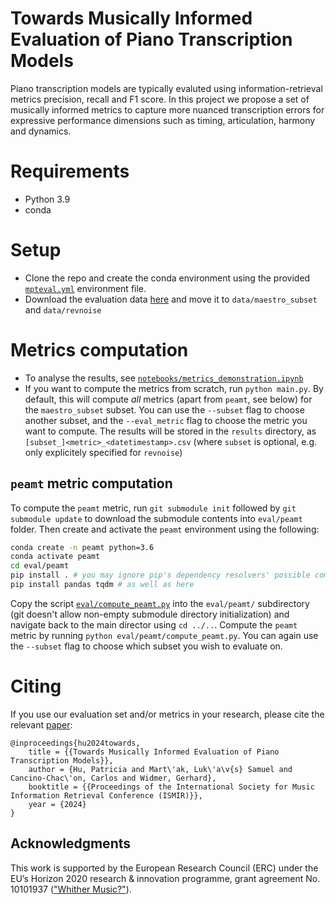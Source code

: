 # Towards Musically Informed Evaluation of Piano Transcription Models
Piano transcription models are typically evaluted using information-retrieval metrics precision, recall and F1 score. In this project we propose a set of musically informed metrics to capture more nuanced transcription errors for expressive performance dimensions such as timing, articulation, harmony and dynamics.
 
# Requirements
- Python 3.9
- conda

# Setup
- Clone the repo and create the conda environment using the provided [`mpteval.yml`](mpteval.yml) environment file.
- Download the evaluation data [here](https://zenodo.org/records/12731999) and move it to `data/maestro_subset` and `data/revnoise`

# Metrics computation
- To analyse the results, see [`notebooks/metrics_demonstration.ipynb`](notebooks/metrics_demonstration.ipynb)
- If you want to compute the metrics from scratch, run `python main.py`. By default, this will compute *all* metrics (apart from `peamt`, see below) for the `maestro_subset` subset. You can use the `--subset` flag to choose another subset, and the `--eval_metric` flag to choose the metric you want to compute. The results will be stored in the `results` directory, as `[subset_]<metric>_<datetimestamp>.csv` (where `subset` is optional, e.g. only explicitely specified for `revnoise`)


## `peamt` metric computation
To compute the `peamt` metric, run `git submodule init` followed by `git submodule update` to download the submodule contents into `eval/peamt` folder. Then create and activate the `peamt` environment using the following:
```bash
conda create -n peamt python=3.6
conda activate peamt
cd eval/peamt
pip install . # you may ignore pip's dependency resolvers' possible complaints here
pip install pandas tqdm # as well as here
```
Copy the script [`eval/compute_peamt.py`](eval/compute_peamt.py) into the `eval/peamt/` subdirectory (git doesn't allow non-empty submodule directory initialization) and navigate back to the main director using `cd ../..`. Compute the `peamt` metric by running `python eval/peamt/compute_peamt.py`. You can again use the `--subset` flag to choose which subset you wish to evaluate on.


# Citing
If you use our evaluation set and/or metrics in your research, please cite the relevant [paper](https://arxiv.org/abs/2406.08454):

```
@inproceedings{hu2024towards,
    title = {{Towards Musically Informed Evaluation of Piano Transcription Models}},
    author = {Hu, Patricia and Mart\'ak, Luk\'a\v{s} Samuel and Cancino-Chac\'on, Carlos and Widmer, Gerhard},
    booktitle = {{Proceedings of the International Society for Music Information Retrieval Conference (ISMIR)}},
    year = {2024}
}
```

## Acknowledgments
This work is supported by the European Research Council (ERC) under the EU’s Horizon 2020 research & innovation programme, grant agreement No. 10101937 (["Whither Music?"](https://www.jku.at/en/institute-of-computational-perception/research/projects/whither-music/)).
